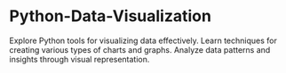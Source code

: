# Python-Data-Visualization
Explore Python tools for visualizing data effectively. Learn techniques for creating various types of charts and graphs. Analyze data patterns and insights through visual representation.
